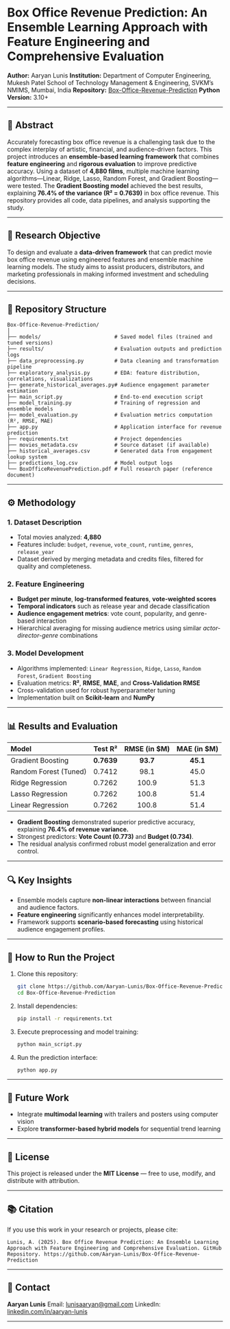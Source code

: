 # Box Office Revenue Prediction: An Ensemble Learning Approach with Feature Engineering and Comprehensive Evaluation

**Author:** Aaryan Lunis
**Institution:** Department of Computer Engineering, Mukesh Patel School of Technology Management & Engineering, SVKM’s NMIMS, Mumbai, India
**Repository:** [Box-Office-Revenue-Prediction](https://github.com/Aaryan-Lunis/Box-Office-Revenue-Prediction)
**Python Version:** 3.10+

---

## 📘 Abstract

Accurately forecasting box office revenue is a challenging task due to the complex interplay of artistic, financial, and audience-driven factors.
This project introduces an **ensemble-based learning framework** that combines **feature engineering** and **rigorous evaluation** to improve predictive accuracy.
Using a dataset of **4,880 films**, multiple machine learning algorithms—Linear, Ridge, Lasso, Random Forest, and Gradient Boosting—were tested.
The **Gradient Boosting model** achieved the best results, explaining **76.4% of the variance (R² = 0.7639)** in box office revenue.
This repository provides all code, data pipelines, and analysis supporting the study.

---

## 🧠 Research Objective

To design and evaluate a **data-driven framework** that can predict movie box office revenue using engineered features and ensemble machine learning models.
The study aims to assist producers, distributors, and marketing professionals in making informed investment and scheduling decisions.

---

## 📂 Repository Structure

```
Box-Office-Revenue-Prediction/
│
├── models/                        # Saved model files (trained and tuned versions)
├── results/                       # Evaluation outputs and prediction logs
├── data_preprocessing.py          # Data cleaning and transformation pipeline
├── exploratory_analysis.py        # EDA: feature distribution, correlations, visualizations
├── generate_historical_averages.py# Audience engagement parameter estimation
├── main_script.py                 # End-to-end execution script
├── model_training.py              # Training of regression and ensemble models
├── model_evaluation.py            # Evaluation metrics computation (R², RMSE, MAE)
├── app.py                         # Application interface for revenue prediction
├── requirements.txt               # Project dependencies
├── movies_metadata.csv            # Source dataset (if available)
├── historical_averages.csv        # Generated data from engagement lookup system
├── predictions_log.csv            # Model output logs
└── BoxOfficeRevenuePrediction.pdf # Full research paper (reference document)
```

---

## ⚙️ Methodology

### 1. Dataset Description

* Total movies analyzed: **4,880**
* Features include: `budget`, `revenue`, `vote_count`, `runtime`, `genres`, `release_year`
* Dataset derived by merging metadata and credits files, filtered for quality and completeness.

### 2. Feature Engineering

* **Budget per minute**, **log-transformed features**, **vote-weighted scores**
* **Temporal indicators** such as release year and decade classification
* **Audience engagement metrics**: vote count, popularity, and genre-based interaction
* Hierarchical averaging for missing audience metrics using similar *actor-director-genre* combinations

### 3. Model Development

* Algorithms implemented:
  `Linear Regression`, `Ridge`, `Lasso`, `Random Forest`, `Gradient Boosting`
* Evaluation metrics: **R²**, **RMSE**, **MAE**, and **Cross-Validation RMSE**
* Cross-validation used for robust hyperparameter tuning
* Implementation built on **Scikit-learn** and **NumPy**

---

## 📊 Results and Evaluation

| Model                 |   Test R²  | RMSE (in $M) | MAE (in $M) |
| :-------------------- | :--------: | :----------: | :---------: |
| Gradient Boosting     | **0.7639** |   **93.7**   |   **45.1**  |
| Random Forest (Tuned) |   0.7412   |     98.1     |     45.0    |
| Ridge Regression      |   0.7262   |     100.9    |     51.3    |
| Lasso Regression      |   0.7262   |     100.8    |     51.4    |
| Linear Regression     |   0.7262   |     100.8    |     51.4    |

* **Gradient Boosting** demonstrated superior predictive accuracy, explaining **76.4% of revenue variance.**
* Strongest predictors: **Vote Count (0.773)** and **Budget (0.734)**.
* The residual analysis confirmed robust model generalization and error control.

---

## 🔍 Key Insights

* Ensemble models capture **non-linear interactions** between financial and audience factors.
* **Feature engineering** significantly enhances model interpretability.
* Framework supports **scenario-based forecasting** using historical audience engagement profiles.

---

## 🚀 How to Run the Project

1. Clone this repository:

   ```bash
   git clone https://github.com/Aaryan-Lunis/Box-Office-Revenue-Prediction.git
   cd Box-Office-Revenue-Prediction
   ```
2. Install dependencies:

   ```bash
   pip install -r requirements.txt
   ```
3. Execute preprocessing and model training:

   ```bash
   python main_script.py
   ```
4. Run the prediction interface:

   ```bash
   python app.py
   ```

---

## 🔬 Future Work

* Integrate **multimodal learning** with trailers and posters using computer vision
* Explore **transformer-based hybrid models** for sequential trend learning

---

## 🧾 License

This project is released under the **MIT License** — free to use, modify, and distribute with attribution.

---

## 📚 Citation

If you use this work in your research or projects, please cite:

```
Lunis, A. (2025). Box Office Revenue Prediction: An Ensemble Learning Approach with Feature Engineering and Comprehensive Evaluation. GitHub Repository. https://github.com/Aaryan-Lunis/Box-Office-Revenue-Prediction
```

---

## 📩 Contact

**Aaryan Lunis**
Email: [lunisaaryan@gmail.com](mailto:lunisaaryan@gmail.com)
LinkedIn: [linkedin.com/in/aaryan-lunis](https://linkedin.com/in/aaryan-lunis)

---
